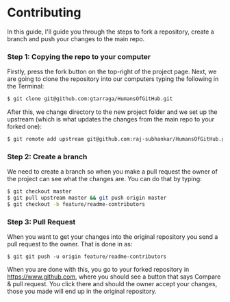 # Contributing

In this guide, I'll guide you through the steps to fork a repository, create a branch and push your changes to the main repo.

### Step 1: Copying the repo to your computer
Firstly, press the fork button on the top-right of the project page. Next, we are going to clone the repository into our computers typing the following in the Terminal:
```sh
$ git clone git@github.com:gtarraga/HumansOfGitHub.git
```
After this, we change directory to the new project folder and we set up the upstream (which is what updates the changes from the main repo to your forked one):
```sh
$ git remote add upstream git@github.com:raj-subhankar/HumansOfGitHub.git
```
### Step 2: Create a branch
We need to create a branch so when you make a pull request the owner of the project can see what the changes are. You can do that by typing:
```sh
$ git checkout master
$ git pull upstream master && git push origin master
$ git checkout -b feature/readme-contributors
```
### Step 3: Pull Request
When you want to get your changes into the original repository you send a pull request to the owner. That is done in as:
```
$ git git push -u origin feature/readme-contributors
```
When you are done with this, you go to your forked repository in https://www.github.com, where you should see a button that says Compare & pull request. You click there and should the owner accept your changes, those you made will end up in the original repository.
